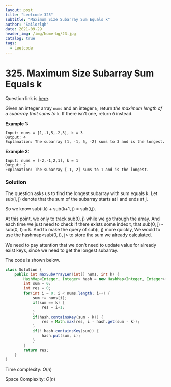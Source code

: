 ```yaml
---
layout: post
title: "Leetcode 325"
subtitle: "Maximum Size Subarray Sum Equals k"
author: "Sailorlqh"
date: 2021-09-29
header_img: /img/home-bg/23.jpg
catalog: true
tags:
  - Leetcode
---
```


# 325. Maximum Size Subarray Sum Equals k
Question link is [here](https://leetcode.com/problems/maximum-size-subarray-sum-equals-k/).

Given an integer array `nums` and an integer `k`, return *the maximum length of a subarray that sums to* `k`. If there isn't one, return `0` instead.

**Example 1:**

```
Input: nums = [1,-1,5,-2,3], k = 3
Output: 4
Explanation: The subarray [1, -1, 5, -2] sums to 3 and is the longest.
```

**Example 2:**

```
Input: nums = [-2,-1,2,1], k = 1
Output: 2
Explanation: The subarray [-1, 2] sums to 1 and is the longest.
```

### Solution

The question asks us to find the longest subarray with sum equals k. Let sub(i, j) denote that the sum of the subarray starts at i and ends at j.

 So we know sub(i,k) + sub(k+1, j) = sub(i,j). 

At this point, we only to track sub(0, j) while we go through the array. And each time we just need to check if there exists some index t, that sub(0, j) - sub(0, t) = k. And to make the query of sub(i, j) more quickly, We would to use the hashmap<sub(0, i), j> to store the sum we already calculated.

We need to pay attention that we don't need to update value for already exist keys, since we need to get the longest subarray.

The code is shown below.

```java
class Solution {
    public int maxSubArrayLen(int[] nums, int k) {
        HashMap<Integer, Integer> hash = new HashMap<Integer, Integer>();
        int sum = 0;
        int res = 0;
        for(int i = 0; i < nums.length; i++) {
            sum += nums[i];
            if(sum == k) {
                res = i+1;
            }
            if(hash.containsKey(sum - k)) {
                res = Math.max(res, i - hash.get(sum - k));
            }
            if(! hash.containsKey(sum)) {
                hash.put(sum, i);
            }
        }
        return res;
    }
}
```

Time complexity: $O(n)$

Space Complexity: $O(n)$

